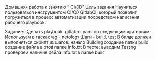 Домашняя работа к занятию “ CI/CD”
Цель задания
Научиться пользоваться инструментом CI/CD GitlabCI, который позволит погрузиться в процесс автоматизации посредством написания рабочего playbook.

Задание:
Сделать playbook .gitlab-ci.yaml по следующим критериям:
Используем в тасках tag - netology
Шаги - build, test
В билде должен выполняться скрипт из шагов:
начало Building
создание папки build
создание файла в этой папке info.txt В тесте:
выводим Testing
проверяем наличие файла info.txt в папке build
